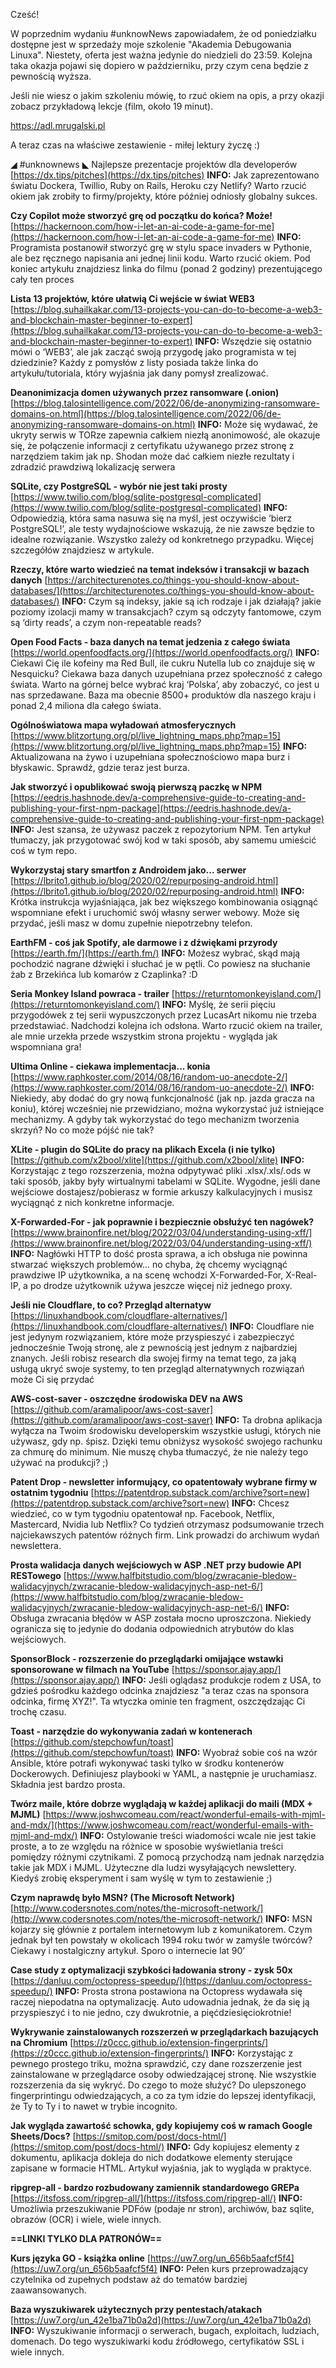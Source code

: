 Cześć!

W poprzednim wydaniu #unknowNews zapowiadałem, że od poniedziałku dostępne jest w sprzedaży moje szkolenie "Akademia Debugowania Linuxa". Niestety, oferta jest ważna jedynie do niedzieli do 23:59. Kolejna taka okazja pojawi się dopiero w październiku, przy czym cena będzie z pewnością wyższa.

Jeśli nie wiesz o jakim szkoleniu mówię, to rzuć okiem na opis, a przy okazji zobacz przykładową lekcje (film, około 19 minut).

https://adl.mrugalski.pl

 

A teraz czas na właściwe zestawienie - miłej lektury życzę :)

 

◢ #unknownews ◣
Najlepsze prezentacje projektów dla developerów
[https://dx.tips/pitches](https://dx.tips/pitches)
**INFO:** Jak zaprezentowano światu Dockera, Twillio, Ruby on Rails, Heroku czy Netlify? Warto rzucić okiem jak zrobiły to firmy/projekty, które później odniosły globalny sukces.

**Czy Copilot może stworzyć grę od początku do końca? Może!**
[https://hackernoon.com/how-i-let-an-ai-code-a-game-for-me](https://hackernoon.com/how-i-let-an-ai-code-a-game-for-me)
**INFO:** Programista postanowił stworzyć grę w stylu space invaders w Pythonie, ale bez ręcznego napisania ani jednej linii kodu. Warto rzucić okiem. Pod koniec artykułu znajdziesz linka do filmu (ponad 2 godziny) prezentującego cały ten proces

**Lista 13 projektów, które ułatwią Ci wejście w świat WEB3**
[https://blog.suhailkakar.com/13-projects-you-can-do-to-become-a-web3-and-blockchain-master-beginner-to-expert](https://blog.suhailkakar.com/13-projects-you-can-do-to-become-a-web3-and-blockchain-master-beginner-to-expert)
**INFO:** Wszędzie się ostatnio mówi o &lsquo;WEB3&rsquo;, ale jak zacząć swoją przygodę jako programista w tej dziedzinie? Każdy z pomysłów z listy posiada także linka do artykułu/tutoriala, który wyjaśnia jak dany pomysł zrealizować.

**Deanonimizacja domen używanych przez ransomware (.onion)**
[https://blog.talosintelligence.com/2022/06/de-anonymizing-ransomware-domains-on.html](https://blog.talosintelligence.com/2022/06/de-anonymizing-ransomware-domains-on.html)
**INFO:** Może się wydawać, że ukryty serwis w TORze zapewnia całkiem niezłą anonimowość, ale okazuje się, że połączenie informacji z certyfikatu używanego przez stronę z narzędziem takim jak np. Shodan może dać całkiem niezłe rezultaty i zdradzić prawdziwą lokalizację serwera

**SQLite, czy PostgreSQL - wybór nie jest taki prosty**
[https://www.twilio.com/blog/sqlite-postgresql-complicated](https://www.twilio.com/blog/sqlite-postgresql-complicated)
**INFO:** Odpowiedzią, która sama nasuwa się na myśl, jest oczywiście &lsquo;bierz PostgreSQL!&rsquo;, ale testy wydajnościowe wskazują, że nie zawsze będzie to idealne rozwiązanie. Wszystko zależy od konkretnego przypadku. Więcej szczegółów znajdziesz w artykule.

**Rzeczy, które warto wiedzieć na temat indeksów i transakcji w bazach danych**
[https://architecturenotes.co/things-you-should-know-about-databases/](https://architecturenotes.co/things-you-should-know-about-databases/)
**INFO:** Czym są indeksy, jakie są ich rodzaje i jak działają? jakie poziomy izolacji mamy w transakcjach? czym są odczyty fantomowe, czym są &lsquo;dirty reads&rsquo;, a czym non-repeatable reads?

**Open Food Facts - baza danych na temat jedzenia z całego świata**
[https://world.openfoodfacts.org/](https://world.openfoodfacts.org/)
**INFO:** Ciekawi Cię ile kofeiny ma Red Bull, ile cukru Nutella lub co znajduje się w Nesquicku? Ciekawa baza danych uzupełniana przez społeczność z całego świata. Warto na górnej belce wybrać kraj &lsquo;Polska&rsquo;, aby zobaczyć, co jest u nas sprzedawane. Baza ma obecnie 8500+ produktów dla naszego kraju i ponad 2,4 miliona dla całego świata.

**Ogólnoświatowa mapa wyładowań atmosferycznych**
[https://www.blitzortung.org/pl/live_lightning_maps.php?map=15](https://www.blitzortung.org/pl/live_lightning_maps.php?map=15)
**INFO:** Aktualizowana na żywo i uzupełniana społecznościowo mapa burz i błyskawic. Sprawdź, gdzie teraz jest burza.

**Jak stworzyć i opublikować swoją pierwszą paczkę w NPM**
[https://eedris.hashnode.dev/a-comprehensive-guide-to-creating-and-publishing-your-first-npm-package](https://eedris.hashnode.dev/a-comprehensive-guide-to-creating-and-publishing-your-first-npm-package)
**INFO:** Jest szansa, że używasz paczek z repozytorium NPM. Ten artykuł tłumaczy, jak przygotować swój kod w taki sposób, aby samemu umieścić coś w tym repo.

**Wykorzystaj stary smartfon z Androidem jako... serwer**
[https://lbrito1.github.io/blog/2020/02/repurposing-android.html](https://lbrito1.github.io/blog/2020/02/repurposing-android.html)
**INFO:** Krótka instrukcja wyjaśniająca, jak bez większego kombinowania osiągnąć wspomniane efekt i uruchomić swój własny serwer webowy. Może się przydać, jeśli masz w domu zupełnie niepotrzebny telefon.

**EarthFM - coś jak Spotify, ale darmowe i z dźwiękami przyrody**
[https://earth.fm/](https://earth.fm/)
**INFO:** Możesz wybrać, skąd mają pochodzić nagrane dźwięki i słuchać je w pętli. Co powiesz na słuchanie żab z Brzekińca lub komarów z Czaplinka? :D

**Seria Monkey Island powraca - trailer**
[https://returntomonkeyisland.com/](https://returntomonkeyisland.com/)
**INFO:** Myślę, że serii pięciu przygodówek z tej serii wypuszczonych przez LucasArt nikomu nie trzeba przedstawiać. Nadchodzi kolejna ich odsłona. Warto rzucić okiem na trailer, ale mnie urzekła przede wszystkim strona projektu - wygląda jak wspomniana gra!

**Ultima Online - ciekawa implementacja... konia**
[https://www.raphkoster.com/2014/08/16/random-uo-anecdote-2/](https://www.raphkoster.com/2014/08/16/random-uo-anecdote-2/)
**INFO:** Niekiedy, aby dodać do gry nową funkcjonalność (jak np. jazda gracza na koniu), której wcześniej nie przewidziano, można wykorzystać już istniejące mechanizmy. A gdyby tak wykorzystać do tego mechanizm tworzenia skrzyń? No co może pójść nie tak?

**XLite - plugin do SQLite do pracy na plikach Excela (i nie tylko)**
[https://github.com/x2bool/xlite](https://github.com/x2bool/xlite)
**INFO:** Korzystając z tego rozszerzenia, można odpytywać pliki .xlsx/.xls/.ods w taki sposób, jakby były wirtualnymi tabelami w SQLite. Wygodne, jeśli dane wejściowe dostajesz/pobierasz w formie arkuszy kalkulacyjnych i musisz wyciągnąć z nich konkretne informacje.

**X-Forwarded-For - jak poprawnie i bezpiecznie obsłużyć ten nagówek?**
[https://www.brainonfire.net/blog/2022/03/04/understanding-using-xff/](https://www.brainonfire.net/blog/2022/03/04/understanding-using-xff/)
**INFO:** Nagłówki HTTP to dość prosta sprawa, a ich obsługa nie powinna stwarzać większych problemów... no chyba, żę chcemy wyciągnąć prawdziwe IP użytkownika, a na scenę wchodzi X-Forwarded-For, X-Real-IP, a po drodze użytkownik używa jeszcze więcej niż jednego proxy.

**Jeśli nie Cloudflare, to co? Przegląd alternatyw**
[https://linuxhandbook.com/cloudflare-alternatives/](https://linuxhandbook.com/cloudflare-alternatives/)
**INFO:** Cloudflare nie jest jedynym rozwiązaniem, które może przyspieszyć i zabezpieczyć jednocześnie Twoją stronę, ale z pewnością jest jednym z najbardziej znanych. Jeśli robisz research dla swojej firmy na temat tego, za jaką usługą ukryć swoje systemy, to ten przegląd alternatywnych rozwiązań może Ci się przydać

**AWS-cost-saver - oszczędne środowiska DEV na AWS**
[https://github.com/aramalipoor/aws-cost-saver](https://github.com/aramalipoor/aws-cost-saver)
**INFO:** Ta drobna aplikacja wyłącza na Twoim środowisku developerskim wszystkie usługi, których nie używasz, gdy np. śpisz. Dzięki temu obniżysz wysokość swojego rachunku za chmurę do minimum. Nie muszę chyba tłumaczyć, że nie należy tego używać na produkcji? ;)

**Patent Drop - newsletter informujący, co opatentowały wybrane firmy w ostatnim tygodniu**
[https://patentdrop.substack.com/archive?sort=new](https://patentdrop.substack.com/archive?sort=new)
**INFO:** Chcesz wiedzieć, co w tym tygodniu opatentował np. Facebook, Netflix, Mastercard, Nvidia lub Netflix? Co tydzień otrzymasz podsumowanie trzech najciekawszych patentów różnych firm. Link prowadzi do archiwum wydań newslettera.

**Prosta walidacja danych wejściowych w ASP .NET przy budowie API RESTowego**
[https://www.halfbitstudio.com/blog/zwracanie-bledow-walidacyjnych/zwracanie-bledow-walidacyjnych-asp-net-6/](https://www.halfbitstudio.com/blog/zwracanie-bledow-walidacyjnych/zwracanie-bledow-walidacyjnych-asp-net-6/)
**INFO:** Obsługa zwracania błędów w ASP została mocno uproszczona. Niekiedy ogranicza się to jedynie do dodania odpowiednich atrybutów do klas wejściowych.

**SponsorBlock - rozszerzenie do przeglądarki omijające wstawki sponsorowane w filmach na YouTube**
[https://sponsor.ajay.app/](https://sponsor.ajay.app/)
**INFO:** Jeśli oglądasz produkcje rodem z USA, to gdzieś pośrodku każdego odcinka znajdziesz "a teraz czas na sponsora odcinka, firmę XYZ!". Ta wtyczka ominie ten fragment, oszczędzając Ci trochę czasu.

**Toast - narzędzie do wykonywania zadań w kontenerach**
[https://github.com/stepchowfun/toast](https://github.com/stepchowfun/toast)
**INFO:** Wyobraź sobie coś na wzór Ansible, które potrafi wykonywać taski tylko w środku kontenerów Dockerowych. Definiujesz playbooki w YAML, a następnie je uruchamiasz. Składnia jest bardzo prosta.

**Twórz maile, które dobrze wyglądają w każdej aplikacji do maili (MDX + MJML)**
[https://www.joshwcomeau.com/react/wonderful-emails-with-mjml-and-mdx/](https://www.joshwcomeau.com/react/wonderful-emails-with-mjml-and-mdx/)
**INFO:** Ostylowanie treści wiadomości wcale nie jest takie proste, a to ze względu na różnice w sposobie wyświetlania treści pomiędzy różnymi czytnikami. Z pomocą przychodzą nam jednak narzędzia takie jak MDX i MJML. Użyteczne dla ludzi wysyłających newslettery. Kiedyś zrobię eksperyment i sam wyślę w tym to zestawienie ;)

**Czym naprawdę było MSN? (The Microsoft Network)**
[http://www.codersnotes.com/notes/the-microsoft-network/](http://www.codersnotes.com/notes/the-microsoft-network/)
**INFO:** MSN kojarzy się głównie z portalem internetowym lub z komunikatorem. Czym jednak był ten powstały w okolicach 1994 roku twór w zamyśle twórców? Ciekawy i nostalgiczny artykuł. Sporo o internecie lat 90&rsquo;

**Case study z optymalizacji szybkości ładowania strony - zysk 50x**
[https://danluu.com/octopress-speedup/](https://danluu.com/octopress-speedup/)
**INFO:** Prosta strona postawiona na Octopress wydawała się raczej niepodatna na optymalizację. Auto udowadnia jednak, że da się ją przyspieszyć i to nie jedno, czy dwukrotnie, a pięćdziesięciokrotnie!

**Wykrywanie zainstalowanych rozszerzeń w przeglądarkach bazujących na Chromium**
[https://z0ccc.github.io/extension-fingerprints/](https://z0ccc.github.io/extension-fingerprints/)
**INFO:** Korzystając z pewnego prostego triku, można sprawdzić, czy dane rozszerzenie jest zainstalowane w przeglądarce osoby odwiedzającej stronę. Nie wszystkie rozszerzenia da się wykryć. Do czego to może służyć? Do ulepszonego fingerprintingu odwiedzających, a co za tym idzie do lepszej identyfikacji, że Ty to Ty i to nawet w trybie incognito.

**Jak wygląda zawartość schowka, gdy kopiujemy coś w ramach Google Sheets/Docs?**
[https://smitop.com/post/docs-html/](https://smitop.com/post/docs-html/)
**INFO:** Gdy kopiujesz elementy z dokumentu, aplikacja dokleja do nich dodatkowe elementy sterujące zapisane w formacie HTML. Artykuł wyjaśnia, jak to wygląda w praktyce.

**ripgrep-all - bardzo rozbudowany zamiennik standardowego GREPa**
[https://itsfoss.com/ripgrep-all/](https://itsfoss.com/ripgrep-all/)
**INFO:** Umożliwia przeszukiwanie PDFów (podaje nr stron), archiwów, baz sqlite, obrazów (OCR) i wiele, wiele innych.

**==LINKI TYLKO DLA PATRONÓW==**

**Kurs języka GO - książka online**
[https://uw7.org/un_656b5aafcf5f4](https://uw7.org/un_656b5aafcf5f4)
**INFO:** Pełen kurs przeprowadzający czytelnika od zupełnych podstaw aż do tematów bardziej zaawansowanych.

**Baza wyszukiwarek użytecznych przy pentestach/atakach**
[https://uw7.org/un_42e1ba71b0a2d](https://uw7.org/un_42e1ba71b0a2d)
**INFO:** Wyszukiwanie informacji o serwerach, bugach, exploitach, ludziach, domenach. Do tego wyszukiwarki kodu źródłowego, certyfikatów SSL i wiele innych.